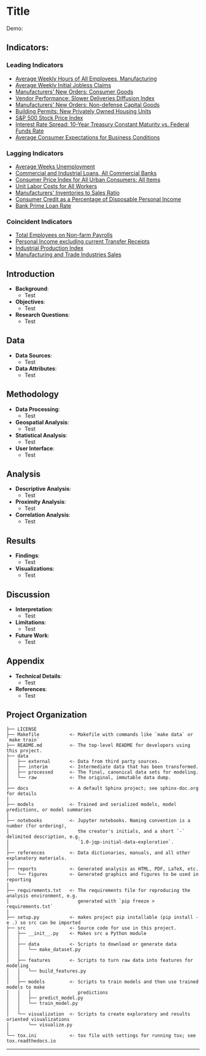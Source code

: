 Title
==============================

Demo: 

## Indicators:
### Leading Indicators
- [Average Weekly Hours of All Employees, Manufacturing](https://fred.stlouisfed.org/series/AWHAEMAN)
- [Average Weekly Initial Jobless Claims](https://fred.stlouisfed.org/series/ICSA)
- [Manufacturers' New Orders: Consumer Goods](https://fred.stlouisfed.org/series/ACOGNO)
- [Vendor Performance: Slower Deliveries Diffusion Index](https://fred.stlouisfed.org/series/M06006USM156NNBR)
- [Manufacturers' New Orders: Non-defense Capital Goods](https://fred.stlouisfed.org/series/ANDENO)
- [Building Permits: New Privately Owned Housing Units](https://fred.stlouisfed.org/series/PERMIT)
- [S&P 500 Stock Price Index](https://fred.stlouisfed.org/series/SP500)
- [Interest Rate Spread: 10-Year Treasury Constant Maturity vs. Federal Funds Rate](https://fred.stlouisfed.org/series/T10YFF)
- [Average Consumer Expectations for Business Conditions](https://data.sca.isr.umich.edu/data-archive/mine.php#)
### Lagging Indicators
- [Average Weeks Unemployment](https://fred.stlouisfed.org/series/UEMPMEAN)
- [Commercial and Industrial Loans, All Commercial Banks](https://fred.stlouisfed.org/series/BUSLOANS)
- [Consumer Price Index for All Urban Consumers: All Items](https://fred.stlouisfed.org/series/CPIAUCSL)
- [Unit Labor Costs for All Workers](https://fred.stlouisfed.org/series/ULCNFB)
- [Manufacturers' Inventories to Sales Ratio](https://fred.stlouisfed.org/series/MNFCTRIRSA)
- [Consumer Credit as a Percentage of Disposable Personal Income](https://fred.stlouisfed.org/series/BOGZ1FL153166006Q)
- [Bank Prime Loan Rate](https://fred.stlouisfed.org/series/DPRIME)
### Coincident Indicators
- [Total Employees on Non-farm Payrolls](https://fred.stlouisfed.org/series/PAYEMS)
- [Personal Income excluding current Transfer Receipts](https://fred.stlouisfed.org/series/W875RX1)
- [Industrial Production Index](https://fred.stlouisfed.org/series/INDPRO)
- [Manufacturing and Trade Industries Sales](https://fred.stlouisfed.org/series/CMRMTSPL)

## Introduction
- **Background**:
    - Test
- **Objectives**:
    - Test
- **Research Questions**:
    - Test

## Data 
- **Data Sources**:
    - Test
- **Data Attributes**:
    - Test

## Methodology
- **Data Processing**:
    - Test
- **Geospatial Analysis**:
    - Test
- **Statistical Analysis**:
    - Test
- **User Interface**:
    - Test

## Analysis
- **Descriptive Analysis**:
    - Test
- **Proximity Analysis**:
    - Test
- **Correlation Analysis**:
    - Test

## Results
- **Findings**:
    - Test
- **Visualizations**:
    - Test

## Discussion
- **Interpretation**:
    - Test
- **Limitations**:
    - Test
- **Future Work**:
    - Test

## Appendix
- **Technical Details**:
    - Test
- **References**:
    - Test

Project Organization
------------

    ├── LICENSE
    ├── Makefile           <- Makefile with commands like `make data` or `make train`
    ├── README.md          <- The top-level README for developers using this project.
    ├── data
    │   ├── external       <- Data from third party sources.
    │   ├── interim        <- Intermediate data that has been transformed.
    │   ├── processed      <- The final, canonical data sets for modeling.
    │   └── raw            <- The original, immutable data dump.
    │
    ├── docs               <- A default Sphinx project; see sphinx-doc.org for details
    │
    ├── models             <- Trained and serialized models, model predictions, or model summaries
    │
    ├── notebooks          <- Jupyter notebooks. Naming convention is a number (for ordering),
    │                         the creator's initials, and a short `-` delimited description, e.g.
    │                         `1.0-jqp-initial-data-exploration`.
    │
    ├── references         <- Data dictionaries, manuals, and all other explanatory materials.
    │
    ├── reports            <- Generated analysis as HTML, PDF, LaTeX, etc.
    │   └── figures        <- Generated graphics and figures to be used in reporting
    │
    ├── requirements.txt   <- The requirements file for reproducing the analysis environment, e.g.
    │                         generated with `pip freeze > requirements.txt`
    │
    ├── setup.py           <- makes project pip installable (pip install -e .) so src can be imported
    ├── src                <- Source code for use in this project.
    │   ├── __init__.py    <- Makes src a Python module
    │   │
    │   ├── data           <- Scripts to download or generate data
    │   │   └── make_dataset.py
    │   │
    │   ├── features       <- Scripts to turn raw data into features for modeling
    │   │   └── build_features.py
    │   │
    │   ├── models         <- Scripts to train models and then use trained models to make
    │   │   │                 predictions
    │   │   ├── predict_model.py
    │   │   └── train_model.py
    │   │
    │   └── visualization  <- Scripts to create exploratory and results oriented visualizations
    │       └── visualize.py
    │
    └── tox.ini            <- tox file with settings for running tox; see tox.readthedocs.io


--------

